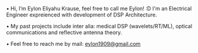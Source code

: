 • Hi, I’m Eylon Eliyahu Krause, feel free to call me Eylon! :D I'm an Electrical Engineer expreienced with development of DSP  Architecture.

• My past projects include inter alia: medical DSP (wavelets/RT/ML), optical communications and reflective antenna theory.

• Feel free to reach me by mail: eylon1909@gmail.com

<!---
EylonKrause/EylonKrause is a ✨ special ✨ repository because its `README.md` (this file) appears on your GitHub profile.
You can click the Preview link to take a look at your changes.
--->
